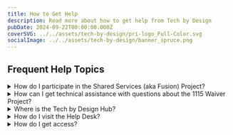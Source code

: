 ```yaml
---
title: How to Get Help
description: Read more about how to get help from Tech by Design
pubDate: 2024-09-22T00:00:00.000Z
coverSVG: ../../assets/tech-by-design/pri-logo_Full-Color.svg
socialImage: ../../assets/tech-by-design/banner_spruce.png
---
```


<section class="dark:bg-gray-100 dark:text-gray-800">
	<div class="container flex flex-col justify-center p-4 mx-auto md:p-8">
		<h2 class="mb-12 text-4xl font-bold leading-none text-center sm:text-5xl">Frequent Help Topics</h2>
		<div class="flex flex-col divide-y sm:px-8 lg:px-12 xl:px-32 dark:divide-gray-300">
			<details>
				<summary class="py-2 outline-none cursor-pointer focus:underline">How do I participate in the Shared Services (aka Fusion) Project?</summary>
				<div class="px-4 pb-4">
					<p>If you're looking for access to a particular system inside the Tech by Design ecosystem but running into a login that you don't have access to, please email <a href="mailto:help@techbd.org">help@techbd.org</a> and include your name, your work email, and give us a description of what you're trying to access.</p>
				</div>
			</details>
			<details>
				<summary class="py-2 outline-none cursor-pointer focus:underline">How can I get technical assistance with questions about the 1115 Waiver Project?</summary>
				<div class="px-4 pb-4">
					<p>Check out our <a href="/blog/2024-09-30-how-to-get-help" target="_blank">blog post</a> which detail more information about this very topic.</p>
				</div>
			</details>
			<details>
				<summary class="py-2 outline-none cursor-pointer focus:underline">Where is the Tech by Design Hub?</summary>
				<div class="px-4 pb-4">
					<p> The Tech by Design Hub currently has non-prod and prod URLs, all of which require permission to access. The following are the endpoints for each environment:
                        <ul>
                            <li><a href="https://synthetic.fhir.api.devl.techbd.org" target="_blank">Dev</a></li>
                            <li><a href="https://phi.hub.qa.techbd.org/​​" target="_blank">Staging</a></li>
                            <li><a href="https://hub.techbd.org/" target="_blank">Production</a>​</li>
                        </ul>
                    </p>
				</div>
			</details>
			<details>
				<summary class="py-2 outline-none cursor-pointer focus:underline">How do I visit the Help Desk?</summary>
				<div class="px-4 pb-4 space-y-2">
					<p>Lorem ipsum dolor sit amet consectetur adipisicing elit. Ut voluptates aspernatur dolores in consequatur doloremque inventore reprehenderit, consequuntur perspiciatis architecto.</p>
					<p>Sed consectetur quod tenetur! Voluptatibus culpa incidunt veritatis velit quasi cupiditate unde eaque! Iure, voluptatibus autem eaque unde possimus quae.</p>
				</div>
			</details>
            <details>
				<summary class="py-2 outline-none cursor-pointer focus:underline">How do I get access?</summary>
				<div class="px-4 pb-4">
					<p>If you're looking for access to a particular system inside the Tech by Design ecosystem but running into a login that you don't have access to, please email <a href="mailto:help@techbd.org">help@techbd.org</a> and include your name, your work email, and give us a description of what you're trying to access.</p>
				</div>
			</details>
		</div>
	</div>
</section>